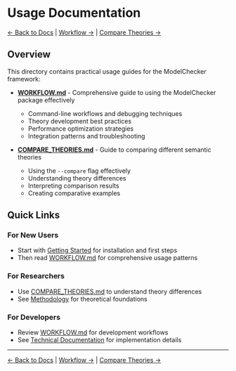 # Usage Documentation

[← Back to Docs](../README.md) | [Workflow →](WORKFLOW.md) | [Compare Theories →](COMPARE_THEORIES.md)

## Overview

This directory contains practical usage guides for the ModelChecker framework:

- **[WORKFLOW.md](WORKFLOW.md)** - Comprehensive guide to using the ModelChecker package effectively
  - Command-line workflows and debugging techniques
  - Theory development best practices
  - Performance optimization strategies
  - Integration patterns and troubleshooting

- **[COMPARE_THEORIES.md](COMPARE_THEORIES.md)** - Guide to comparing different semantic theories
  - Using the `--compare` flag effectively
  - Understanding theory differences
  - Interpreting comparison results
  - Creating comparative examples

## Quick Links

### For New Users
- Start with [Getting Started](../GETTING_STARTED.md) for installation and first steps
- Then read [WORKFLOW.md](WORKFLOW.md) for comprehensive usage patterns

### For Researchers
- Use [COMPARE_THEORIES.md](COMPARE_THEORIES.md) to understand theory differences
- See [Methodology](../methodology/README.md) for theoretical foundations

### For Developers
- Review [WORKFLOW.md](WORKFLOW.md) for development workflows
- See [Technical Documentation](../../Code/docs/README.md) for implementation details

---

[← Back to Docs](../README.md) | [Workflow →](WORKFLOW.md) | [Compare Theories →](COMPARE_THEORIES.md)